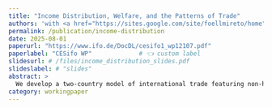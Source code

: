 ```yaml
---
title: "Income Distribution, Welfare, and the Patterns of Trade"
authors: 'with <a href="https://sites.google.com/site/foellmireto/home" target="_blank" rel="noopener">Reto Föllmi</a> & <a href="https://sites.google.com/view/josefzweimueller/home" target="_blank" rel="noopener">Josef Zweimüller</a>'collection: publications
permalink: /publication/income-distribution
date: 2025-08-01
paperurl: "https://www.ifo.de/DocDL/cesifo1_wp12107.pdf"
paperlabel: "CESifo WP"             # 👈 custom label
slidesurl: # /files/income_distribution_slides.pdf
slideslabel: # "slides"
abstract: >
  We develop a two-country model of international trade featuring non-homothetic preferences and income inequality, generating a price schedule where cheap necessities coexist with expensive luxury goods. A central mechanism driving price differences is firm’s ability to shift fixed costs between countries, shaping trade patterns and welfare. In a North–South setting, poor consumers in the rich country are most negatively affected by this fixed cost shifting, leading to a *Manhattan effect*. Following mean-preserving redistribution, import volumes rise in the unequal country and fall in the more equal one. In an open economy, strictly more consumers lose out from increased inequality compared to the autarky case, due to firms adjusting their pricing-to-market behaviour.
category: workingpaper
---
```

